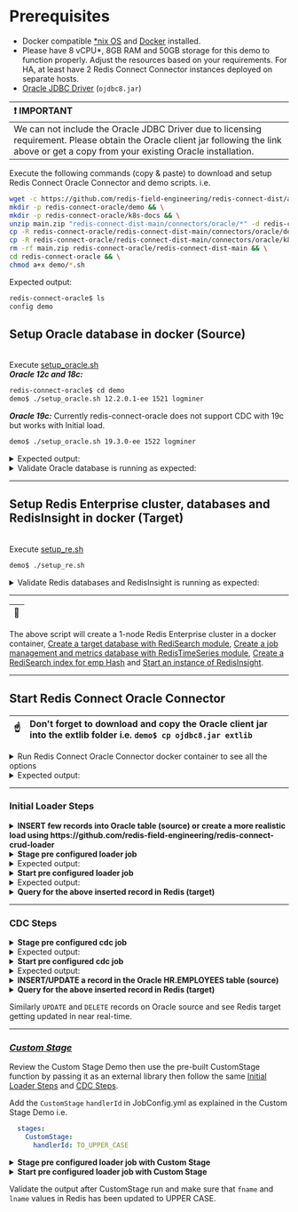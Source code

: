 # Prerequisites

* Docker compatible [*nix OS](https://en.wikipedia.org/wiki/Unix-like) and [Docker](https://docs.docker.com/get-docker) installed.
* Please have 8 vCPU*, 8GB RAM and 50GB storage for this demo to function properly. Adjust the resources based on your requirements. For HA, at least have 2 Redis Connect Connector instances deployed on separate hosts.
* [Oracle JDBC Driver](https://www.oracle.com/database/technologies/appdev/jdbc-downloads.html) (`ojdbc8.jar`)

| :exclamation: IMPORTANT       |
| :-----------------------------|
| We can not include the Oracle JDBC Driver due to licensing requirement. Please obtain the Oracle client jar following the link above or get a copy from your existing Oracle installation. |

<p>Execute the following commands (copy & paste) to download and setup Redis Connect Oracle Connector and demo scripts.
i.e.</p>

```bash
wget -c https://github.com/redis-field-engineering/redis-connect-dist/archive/main.zip && \
mkdir -p redis-connect-oracle/demo && \
mkdir -p redis-connect-oracle/k8s-docs && \
unzip main.zip "redis-connect-dist-main/connectors/oracle/*" -d redis-connect-oracle && \
cp -R redis-connect-oracle/redis-connect-dist-main/connectors/oracle/demo/* redis-connect-oracle/demo && \
cp -R redis-connect-oracle/redis-connect-dist-main/connectors/oracle/k8s-docs/* redis-connect-oracle/k8s-docs && \
rm -rf main.zip redis-connect-oracle/redis-connect-dist-main && \
cd redis-connect-oracle && \
chmod a+x demo/*.sh
```

Expected output:
```bash
redis-connect-oracle$ ls
config demo
```

## Setup Oracle database in docker (Source)

<br>Execute [setup_oracle.sh](setup_oracle.sh)</br>
_**Oracle 12c and 18c:**_

```bash
redis-connect-oracle$ cd demo
demo$ ./setup_oracle.sh 12.2.0.1-ee 1521 logminer
```
_**Oracle 19c:**_ Currently redis-connect-oracle does not support CDC with 19c but works with Initial load.

```bash
demo$ ./setup_oracle.sh 19.3.0-ee 1522 logminer
```

<details><summary>Expected output:</summary>
<p>

```bash
Status: Downloaded newer image for virag/oracle-12.2.0.1-ee:latest
ae728fa6e001c2f67e7a783ae2db9bd1999b0d4d6d9f72888a1b0b4473216db1
nc: connect to 172.17.0.9 port 1521 (tcp) failed: Connection refused
Wed Nov 17 19:39:02 UTC 2021 - still trying
Connection to 172.17.0.9 1521 port [tcp/*] succeeded!
Wed Nov 17 19:39:04 UTC 2021 - connected successfully
Wed Nov 17 19:39:04 UTC 2021 - Waiting for oracle database to be up (attempt: 1)...
....
....
SQL> Disconnected from Oracle Database 12c Enterprise Edition Release 12.2.0.1.0 - 64bit Production
The Oracle base remains unchanged with value /opt/oracle
#########################
DATABASE IS READY TO USE!
#########################
....
....
Completed:   ALTER DATABASE ADD SUPPLEMENTAL LOG DATA
2021-11-17T19:46:34.230847+00:00
===========================================================
....
....
SQL> SQL> Connected.
SQL>
  COUNT(*)
----------
       107

1 row selected.

SQL> Disconnected from Oracle Database 12c Enterprise Edition Release 12.2.0.1.0 - 64bit Production
```

</p>
</details>

<details><summary>Validate Oracle database is running as expected:</summary>
<p>

```bash
demo$ docker ps -a | grep oracle
ae728fa6e001        virag/oracle-12.2.0.1-ee                     "/bin/sh -c 'exec $O…"   5 hours ago         Up 5 hours (healthy)    0.0.0.0:1521->1521/tcp                                                                                                                                                                                                                                                                                          oracle-12.2.0.1-ee-virag-cdc
cb7c33534565        virag/oracle-19.3.0-ee                       "/bin/sh -c 'exec $O…"   44 hours ago        Up 44 hours (healthy)   0.0.0.0:1522->1521/tcp                                                                                                                                                                                                                                                                                          oracle-19.3.0-ee-virag-cdc

demo$ docker exec -it oracle-12.2.0.1-ee-virag-cdc bash -c "sqlplus sys/Redis123@ORCLPDB1 as sysdba"

SQL*Plus: Release 12.2.0.1.0 Production on Wed Nov 17 20:22:35 2021

Copyright (c) 1982, 2016, Oracle.  All rights reserved.


Connected to:
Oracle Database 12c Enterprise Edition Release 12.2.0.1.0 - 64bit Production

SQL> select 1 from dual;

	 1
----------
	 1
```

</p>
</details>

---

## Setup Redis Enterprise cluster, databases and RedisInsight in docker (Target)
<br>Execute [setup_re.sh](setup_re.sh)</br>
```bash
demo$ ./setup_re.sh
```
<details><summary>Validate Redis databases and RedisInsight is running as expected:</summary>
<p>

```bash
demo$ docker ps -a | grep redislabs
8c008000ff5c        redislabs/redisinsight:latest              "bash ./docker-entry…"   2 hours ago         Up 2 hours          0.0.0.0:18001->8001/tcp                                                                                                                                                                                                                                                                                         redisinsight
8fe702a340a9        redislabs/redis:latest                     "/opt/start.sh"          2 hours ago         Up 2 hours          53/tcp, 5353/tcp, 8001/tcp, 8080/tcp, 10000-11999/tcp, 12006-19999/tcp, 0.0.0.0:18070->8070/tcp, 0.0.0.0:18443->8443/tcp, 0.0.0.0:19443->9443/tcp, 0.0.0.0:14000->12000/tcp, 0.0.0.0:14001->12001/tcp, 0.0.0.0:14002->12002/tcp, 0.0.0.0:14003->12003/tcp, 0.0.0.0:14004->12004/tcp, 0.0.0.0:14005->12005/tcp   re-node1

demo$ docker exec -it re-node1 bash -c "rladmin status"
CLUSTER NODES:
NODE:ID    ROLE     ADDRESS        EXTERNAL_ADDRESS       HOSTNAME    SHARDS   CORES         FREE_RAM              PROVISIONAL_RAM       VERSION     STATUS
*node:1    master   172.17.0.2                            re-node1    2/100    16            51.17GB/58.87GB       38.71GB/48.28GB       6.2.8-39    OK

DATABASES:
DB:ID       NAME                                   TYPE  MODULE  STATUS  SHARDS  PLACEMENT  REPLICATION  PERSISTENCE  ENDPOINT
db:1        RedisConnect-Target-db                 redis yes     active  1       dense      disabled     disabled     redis-12000.re-cluster.local:12000
db:2        RedisConnect-JobConfig-Metrics-db      redis yes     active  1       dense      disabled     disabled     redis-12001.re-cluster.local:12001

ENDPOINTS:
DB:ID        NAME                                                                       ID                          NODE           ROLE           SSL
db:1         RedisConnect-Target-db                                                     endpoint:1:1                node:1         single         No
db:2         RedisConnect-JobConfig-Metrics-db                                          endpoint:2:1                node:1         single         No

SHARDS:
DB:ID         NAME                                                        ID            NODE        ROLE        SLOTS         USED_MEMORY          STATUS
db:1          RedisConnect-Target-db                                      redis:1       node:1      master      0-16383       2.3MB                OK
db:2          RedisConnect-JobConfig-Metrics-db                           redis:2       node:1      master      0-16383       1.99MB               OK

demo$ docker exec -it re-node1 bash -c "redis-cli -p 12000 FT._LIST"
1) "idx:emp"
```
</p>
</details>

---

| :memo:        |
|---------------|

The above script will create a 1-node Redis Enterprise cluster in a docker container, [Create a target database with RediSearch module](https://docs.redislabs.com/latest/modules/add-module-to-database/), [Create a job management and metrics database with RedisTimeSeries module](https://docs.redislabs.com/latest/modules/add-module-to-database/), [Create a RediSearch index for emp Hash](https://redislabs.com/blog/getting-started-with-redisearch-2-0/) and [Start an instance of RedisInsight](https://docs.redislabs.com/latest/ri/installing/install-docker/).

---

## Start Redis Connect Oracle Connector

| :point_up:    | Don't forget to download and copy the Oracle client jar into the extlib folder i.e. `demo$ cp ojdbc8.jar extlib` |
|---------------|:--------------------------|

<details><summary>Run Redis Connect Oracle Connector docker container to see all the options</summary>
<p>

```bash
docker run \
-it --rm --privileged=true \
--name redis-connect-oracle \
-e REDISCONNECT_LOGBACK_CONFIG=/opt/redislabs/redis-connect-oracle/config/logback.xml \
-e REDISCONNECT_CONFIG=/opt/redislabs/redis-connect-oracle/config/samples/oracle \
-e REDISCONNECT_SOURCE_USERNAME=hr \
-e REDISCONNECT_SOURCE_PASSWORD=hr \
-e REDISCONNECT_JAVA_OPTIONS="-Xms256m -Xmx256m" \
-v $(pwd)/config:/opt/redislabs/redis-connect-oracle/config \
-v $(pwd)/extlib:/opt/redislabs/redis-connect-oracle/extlib \
--net host \
redislabs/redis-connect-oracle:pre-release-alpine
```

</p>
</details>

<details><summary>Expected output:</summary>
<p>

```bash
Unable to find image 'redislabs/redis-connect-oracle:pre-release-alpine' locally
pre-release-alpine: Pulling from redislabs/redis-connect-oracle
a0d0a0d46f8b: Already exists
44537f359f3a: Pull complete
9aaa9874ae7f: Pull complete
13f6c829139b: Pull complete
06add1107609: Pull complete
bfc29d6a129c: Pull complete
249c85a8a900: Pull complete
ffe4c573e59c: Pull complete
Digest: sha256:da7987fd874c50bc858b3ba2d3affde3e2f8506b7a3a5f7d42c6feb1bc9d8621
Status: Downloaded newer image for redislabs/redis-connect-oracle:pre-release-alpine
-------------------------------
Redis Connect startup script.
*******************************
Please ensure that the values of environment variables in /opt/redislabs/redis-connect-oracle/bin/redisconnect.conf are correctly mapped before executing any of the options below
*******************************
Usage: [-h|cli|stage|start]
options:
-h: Print this help message and exit.
cli: starts redis-connect-cli.
stage: clean and stage redis database with cdc or initial loader job configurations.
start: start Redis Connect instance with provided cdc or initial loader job configurations.
-------------------------------
```

</p>
</details>

-------------------------------

### Initial Loader Steps

<details><summary><b>INSERT few records into Oracle table (source) or create a more realistic load using https://github.com/redis-field-engineering/redis-connect-crud-loader</b></summary>

The Oracle [setup](setup_logminer.sh) already loads [Oracle's HR Sample Schema Tables](https://docs.oracle.com/en/database/oracle/oracle-database/19/comsc/HR-sample-schema-table-descriptions.html#GUID-506C25CE-FA5D-472A-9C4C-F9EF200823EE). If you like to work with another Schema or Table then please create using the existing `HR` schema e.g.
```bash
create table hr.emp(  
  empno		number(6,0),
  fname		varchar2(30),
  lname		varchar2(30),  
  job		varchar2(40),
  mgr		number(4,0),
  hiredate	date,
  sal		number(10,4),
  comm		number(10,4),
  dept		number(4,0),
  constraint pk_emp primary key (empno)
)

insert into hr.emp values (1, 'Virag', 'Tripathi', 'PFE', 1, (TO_DATE('2016-08-05 04:07:50', 'yyyy-MM-dd HH:mi:ss')), 1671.34, 1235.13, 96)
```

Load data using the crud loader:
<p>

```bash
redis-connect-crud-loader/bin$ ./start.sh crudloader
```

</p>
</details>

<details><summary><b>Stage pre configured loader job</b></summary>
<p>

```bash
docker run \
-it --rm --privileged=true \
--name redis-connect-oracle \
-e REDISCONNECT_LOGBACK_CONFIG=/opt/redislabs/redis-connect-oracle/config/logback.xml \
-e REDISCONNECT_CONFIG=/opt/redislabs/redis-connect-oracle/config/samples/loader \
-e REDISCONNECT_SOURCE_USERNAME=hr \
-e REDISCONNECT_SOURCE_PASSWORD=hr \
-e REDISCONNECT_JAVA_OPTIONS="-Xms256m -Xmx256m" \
-v $(pwd)/config:/opt/redislabs/redis-connect-oracle/config \
-v $(pwd)/extlib:/opt/redislabs/redis-connect-oracle/extlib \
--net host \
redislabs/redis-connect-oracle:pre-release-alpine stage
```

</p>
</details>

<details><summary>Expected output:</summary>
<p>

```bash
-------------------------------
Staging Redis Connect redis-connect-oracle v0.4.0.26 job using Java 11.0.13 on docker-desktop started by root in /opt/redislabs/redis-connect-oracle/bin
Loading Redis Connect redis-connect-oracle Configurations from /opt/redislabs/redis-connect-oracle/config/samples/loader
05:00:41,562 |-INFO in ch.qos.logback.classic.LoggerContext[default] - Found resource [/opt/redislabs/redis-connect-oracle/config/logback.xml] at [file:/opt/redislabs/redis-connect-oracle/config/logback.xml]
....
....
05:00:42.216 [main] INFO  startup - ##################################################################
05:00:42.221 [main] INFO  startup -
05:00:42.222 [main] INFO  startup - REDIS CONNECT SETUP CLEAN - Deletes metadata related to Redis Connect from Job Management Database

05:00:42.222 [main] INFO  startup -
05:00:42.222 [main] INFO  startup - ##################################################################
....
....
05:00:47.299 [main] INFO  startup - ##################################################################
05:00:47.305 [main] INFO  startup -
05:00:47.306 [main] INFO  startup - REDIS CONNECT SETUP CREATE - Seed metadata related to Redis Connect to Job Management Database
05:00:47.307 [main] INFO  startup -
05:00:47.307 [main] INFO  startup - ##################################################################
05:00:48.569 [main] INFO  startup - Instance: 56@docker-desktop will attempt Job Management Database (Redis) with all the configurations and scripts, if applicable, needed to execute jobs
05:00:50.264 [main] INFO  startup - Instance: 56@docker-desktop successfully established Redis connection for INIT service
05:00:50.298 [main] INFO  startup - Instance: 56@docker-desktop successfully created Job Claim Assignment Stream and Consumer Group
05:00:50.436 [main] INFO  startup - Instance: 56@docker-desktop successfully seeded Job related metadata
05:00:50.437 [main] INFO  startup - Instance: 56@docker-desktop successfully seeded Metrics related metadata
05:00:50.437 [main] INFO  startup - Instance: 56@docker-desktop successfully staged Job Management Database (Redis) with all the configurations and scripts, if applicable, needed to execute jobs
-------------------------------
```

</p>
</details>

<details><summary><b>Start pre configured loader job</b></summary>
<p>

```bash
docker run \
-it --rm --privileged=true \
--name redis-connect-oracle \
-e REDISCONNECT_LOGBACK_CONFIG=/opt/redislabs/redis-connect-oracle/config/logback.xml \
-e REDISCONNECT_CONFIG=/opt/redislabs/redis-connect-oracle/config/samples/loader \
-e REDISCONNECT_REST_API_ENABLED=false \
-e REDISCONNECT_REST_API_PORT=8282 \
-e REDISCONNECT_SOURCE_USERNAME=hr \
-e REDISCONNECT_SOURCE_PASSWORD=hr \
-e REDISCONNECT_JAVA_OPTIONS="-Xms256m -Xmx1g" \
-v $(pwd)/config:/opt/redislabs/redis-connect-oracle/config \
-v $(pwd)/extlib:/opt/redislabs/redis-connect-oracle/extlib \
--net host \
redislabs/redis-connect-oracle:pre-release-alpine start
```

</p>
</details>

<details><summary>Expected output:</summary>
<p>

```bash
-------------------------------
Starting Redis Connect redis-connect-oracle v0.4.0.26 instance using Java 11.0.13 on docker-desktop started by root in /opt/redislabs/redis-connect-oracle/bin
Loading Redis Connect redis-connect-oracle Configurations from /opt/redislabs/redis-connect-oracle/config/samples/loader
05:04:10,455 |-INFO in ch.qos.logback.classic.LoggerContext[default] - Found resource [/opt/redislabs/redis-connect-oracle/config/logback.xml] at [file:/opt/redislabs/redis-connect-oracle/config/logback.xml]
....
....
05:04:11.170 [main] INFO  startup -
05:04:11.179 [main] INFO  startup -  /$$$$$$$                  /$$ /$$                  /$$$$$$                                                      /$$
05:04:11.180 [main] INFO  startup - | $$__  $$                | $$|__/                 /$$__  $$                                                    | $$
05:04:11.181 [main] INFO  startup - | $$  \ $$  /$$$$$$   /$$$$$$$ /$$  /$$$$$$$      | $$  \__/  /$$$$$$  /$$$$$$$  /$$$$$$$   /$$$$$$   /$$$$$$$ /$$$$$$
05:04:11.182 [main] INFO  startup - | $$$$$$$/ /$$__  $$ /$$__  $$| $$ /$$_____/      | $$       /$$__  $$| $$__  $$| $$__  $$ /$$__  $$ /$$_____/|_  $$_/
05:04:11.184 [main] INFO  startup - | $$__  $$| $$$$$$$$| $$  | $$| $$|  $$$$$$       | $$      | $$  \ $$| $$  \ $$| $$  \ $$| $$$$$$$$| $$        | $$
05:04:11.185 [main] INFO  startup - | $$  \ $$| $$_____/| $$  | $$| $$ \____  $$      | $$    $$| $$  | $$| $$  | $$| $$  | $$| $$_____/| $$        | $$ /$$
05:04:11.186 [main] INFO  startup - | $$  | $$|  $$$$$$$|  $$$$$$$| $$ /$$$$$$$/      |  $$$$$$/|  $$$$$$/| $$  | $$| $$  | $$|  $$$$$$$|  $$$$$$$  |  $$$$/
05:04:11.187 [main] INFO  startup - |__/  |__/ \_______/ \_______/|__/|_______/        \______/  \______/ |__/  |__/|__/  |__/ \_______/ \_______/   \___/
05:04:11.188 [main] INFO  startup -
05:04:11.188 [main] INFO  startup - ##################################################################
05:04:11.189 [main] INFO  startup -
05:04:11.190 [main] INFO  startup - Initializing Redis Connect Instance
05:04:11.190 [main] INFO  startup -
05:04:11.190 [main] INFO  startup - ##################################################################
....
....
05:04:42.224 [JobManager-1] INFO  startup - JobId: {connect}:job:initial_load claim request with ID: 1637211839157-0 has been fully processed and all metadata has been updated
05:04:42.265 [lettuce-nioEventLoop-4-1] INFO  startup - Instance: 30@docker-desktop consumed Job Claim Transition Event on Channel: REDIS.CONNECT.JOB.CLAIM.TRANSITION.EVENTS Message: {"jobId":"{connect}:job:initial_load","instanceName":"30@docker-desktop","transitionEvent":"CLAIMED","serviceName":"JobClaimer"}
05:04:42.267 [JobManager-1] INFO  startup - Instance: 30@docker-desktop published Job Claim Transition Event to Channel: REDIS.CONNECT.JOB.CLAIM.TRANSITION.EVENTS Message: {"jobId":"{connect}:job:initial_load","instanceName":"30@docker-desktop","transitionEvent":"CLAIMED","serviceName":"JobClaimer"}
....
....
```

</p>
</details>

<details><summary><b>Query for the above inserted record in Redis (target)</b></summary>
<p>
e.g.

```bash
demo$ sudo docker exec -it re-node1 bash -c 'redis-cli -p 12000 ft.search idx:emp "*"'
```

</p>
</details>

-------------------------------

### CDC Steps
<details><summary><b>Stage pre configured cdc job</b></summary>
<p>

```bash
docker run \
-it --rm --privileged=true \
--name redis-connect-oracle \
-e REDISCONNECT_LOGBACK_CONFIG=/opt/redislabs/redis-connect-oracle/config/logback.xml \
-e REDISCONNECT_CONFIG=/opt/redislabs/redis-connect-oracle/config/samples/oracle \
-e REDISCONNECT_SOURCE1_USERNAME=c##rcuser \
-e REDISCONNECT_SOURCE1_PASSWORD=rcpwd \
-e REDISCONNECT_SOURCE2_USERNAME=hr \
-e REDISCONNECT_SOURCE2_PASSWORD=hr \
-e REDISCONNECT_JAVA_OPTIONS="-Xms256m -Xmx256m" \
-v $(pwd)/config:/opt/redislabs/redis-connect-oracle/config \
-v $(pwd)/extlib:/opt/redislabs/redis-connect-oracle/extlib \
--net host \
redislabs/redis-connect-oracle:pre-release-alpine stage
```

</p>
</details>

<details><summary>Expected output:</summary>
<p>

```bash
-------------------------------
Staging Redis Connect redis-connect-oracle v0.4.0.26 job using Java 11.0.13 on docker-desktop started by root in /opt/redislabs/redis-connect-oracle/bin
Loading Redis Connect redis-connect-oracle Configurations from /opt/redislabs/redis-connect-oracle/config/samples/oracle
04:33:27,136 |-INFO in ch.qos.logback.classic.LoggerContext[default] - Found resource [/opt/redislabs/redis-connect-oracle/config/logback.xml] at [file:/opt/redislabs/redis-connect-oracle/config/logback.xml]
....
....
04:33:27.750 [main] INFO  startup - ##################################################################
04:33:27.757 [main] INFO  startup -
04:33:27.758 [main] INFO  startup - REDIS CONNECT SETUP CLEAN - Deletes metadata related to Redis Connect from Job Management Database

04:33:27.759 [main] INFO  startup -
04:33:27.760 [main] INFO  startup - ##################################################################
....
....
04:33:31.592 [main] INFO  startup - ##################################################################
04:33:31.597 [main] INFO  startup -
04:33:31.597 [main] INFO  startup - REDIS CONNECT SETUP CREATE - Seed metadata related to Redis Connect to Job Management Database
04:33:31.598 [main] INFO  startup -
04:33:31.600 [main] INFO  startup - ##################################################################
04:33:32.854 [main] INFO  startup - Instance: 57@docker-desktop will attempt Job Management Database (Redis) with all the configurations and scripts, if applicable, needed to execute jobs
04:33:34.185 [main] INFO  startup - Instance: 57@docker-desktop successfully established Redis connection for INIT service
04:33:34.220 [main] INFO  startup - Instance: 57@docker-desktop successfully created Job Claim Assignment Stream and Consumer Group
04:33:34.358 [main] INFO  startup - Instance: 57@docker-desktop successfully seeded Job related metadata
04:33:34.943 [main] INFO  startup - Instance: 57@docker-desktop successfully seeded Metrics related metadata
04:33:34.943 [main] INFO  startup - Instance: 57@docker-desktop successfully staged Job Management Database (Redis) with all the configurations and scripts, if applicable, needed to execute jobs
-------------------------------
```

</p>
</details>

<details><summary><b>Start pre configured cdc job</b></summary>
<p>

```bash
docker run \
-it --rm --privileged=true \
--name redis-connect-oracle \
-e REDISCONNECT_LOGBACK_CONFIG=/opt/redislabs/redis-connect-oracle/config/logback.xml \
-e REDISCONNECT_CONFIG=/opt/redislabs/redis-connect-oracle/config/samples/oracle \
-e REDISCONNECT_REST_API_ENABLED=false \
-e REDISCONNECT_REST_API_PORT=8282 \
-e REDISCONNECT_SOURCE1_USERNAME=c##rcuser \
-e REDISCONNECT_SOURCE1_PASSWORD=rcpwd \
-e REDISCONNECT_SOURCE2_USERNAME=hr \
-e REDISCONNECT_SOURCE2_PASSWORD=hr \
-e REDISCONNECT_JAVA_OPTIONS="-Xms256m -Xmx1g" \
-v $(pwd)/config:/opt/redislabs/redis-connect-oracle/config \
-v $(pwd)/extlib:/opt/redislabs/redis-connect-oracle/extlib \
--net host \
redislabs/redis-connect-oracle:pre-release-alpine start
```

</p>
</details>

<details><summary>Expected output:</summary>
<p>

```bash
-------------------------------
Starting Redis Connect redis-connect-oracle v0.4.0.26 instance using Java 11.0.13 on docker-desktop started by root in /opt/redislabs/redis-connect-oracle/bin
Loading Redis Connect redis-connect-oracle Configurations from /opt/redislabs/redis-connect-oracle/config/samples/oracle
04:48:47,014 |-INFO in ch.qos.logback.classic.LoggerContext[default] - Found resource [/opt/redislabs/redis-connect-oracle/config/logback.xml] at [file:/opt/redislabs/redis-connect-oracle/config/logback.xml]
....
....
04:48:47.710 [main] INFO  startup -
04:48:47.730 [main] INFO  startup -  /$$$$$$$                  /$$ /$$                  /$$$$$$                                                      /$$
04:48:47.734 [main] INFO  startup - | $$__  $$                | $$|__/                 /$$__  $$                                                    | $$
04:48:47.737 [main] INFO  startup - | $$  \ $$  /$$$$$$   /$$$$$$$ /$$  /$$$$$$$      | $$  \__/  /$$$$$$  /$$$$$$$  /$$$$$$$   /$$$$$$   /$$$$$$$ /$$$$$$
04:48:47.741 [main] INFO  startup - | $$$$$$$/ /$$__  $$ /$$__  $$| $$ /$$_____/      | $$       /$$__  $$| $$__  $$| $$__  $$ /$$__  $$ /$$_____/|_  $$_/
04:48:47.742 [main] INFO  startup - | $$__  $$| $$$$$$$$| $$  | $$| $$|  $$$$$$       | $$      | $$  \ $$| $$  \ $$| $$  \ $$| $$$$$$$$| $$        | $$
04:48:47.743 [main] INFO  startup - | $$  \ $$| $$_____/| $$  | $$| $$ \____  $$      | $$    $$| $$  | $$| $$  | $$| $$  | $$| $$_____/| $$        | $$ /$$
04:48:47.745 [main] INFO  startup - | $$  | $$|  $$$$$$$|  $$$$$$$| $$ /$$$$$$$/      |  $$$$$$/|  $$$$$$/| $$  | $$| $$  | $$|  $$$$$$$|  $$$$$$$  |  $$$$/
04:48:47.750 [main] INFO  startup - |__/  |__/ \_______/ \_______/|__/|_______/        \______/  \______/ |__/  |__/|__/  |__/ \_______/ \_______/   \___/
04:48:47.751 [main] INFO  startup -
04:48:47.757 [main] INFO  startup - ##################################################################
04:48:47.757 [main] INFO  startup -
04:48:47.757 [main] INFO  startup - Initializing Redis Connect Instance
04:48:47.757 [main] INFO  startup -
04:48:47.757 [main] INFO  startup - ##################################################################
....
....
04:49:17.436 [JobManager-1] INFO  startup - Instance: 30@docker-desktop successfully established Redis connection for RedisCheckpointReader service
04:49:19.591 [JobManager-1] INFO  redisconnect - Reading Mapper Config from : /opt/redislabs/redis-connect-oracle/config/samples/oracle/mappers
04:49:19.667 [JobManager-1] INFO  redisconnect - Loaded Config for : HR.EMPLOYEES
04:49:19.669 [JobManager-1] INFO  redisconnect - Loaded Config for : HR.JOBS
04:49:19.672 [JobManager-1] INFO  redisconnect - Loaded Config for : HR.EMP
04:49:20.707 [JobManager-1] INFO  redisconnect - Commit SCN : 0
04:49:20.709 [JobManager-1] INFO  redisconnect - Log Miner will start at new position SCN : 1627357 with fetch size : 1
04:49:20.758 [JobManager-1] INFO  startup - Instance: 30@docker-desktop successfully started job execution for JobId: {connect}:job:ORACLE-HR
04:49:20.758 [EventProducer-1] INFO  redisconnect - Mining for changes .. Processing will start when mining encounters first change
04:49:20.760 [JobManager-1] INFO  startup - Instance: 30@docker-desktop has successfully claimed ownership of JobId: {connect}:job:ORACLE-HR
04:49:20.761 [JobManager-1] INFO  startup - Instance: 30@docker-desktop has claimed 1 job(s) from its 2 max allowable capacity
....
....
```

</p>
</details>

<details><summary><b>INSERT/UPDATE a record in the Oracle HR.EMPLOYEES table (source)</b></summary>
</details>

<details><summary><b>Query for the above inserted record in Redis (target)</b></summary>
</details>

Similarly `UPDATE` and `DELETE` records on Oracle source and see Redis target getting updated in near real-time.

-------------------------------

### [_Custom Stage_](https://github.com/redis-field-engineering/redis-connect-custom-stage-demo)

Review the Custom Stage Demo then use the pre-built CustomStage function by passing it as an external library then follow the same [Initial Loader Steps](#initial-loader-steps) and [CDC Steps](#cdc-steps).

Add the `CustomStage` `handlerId` in JobConfig.yml as explained in the Custom Stage Demo i.e.
```yml
  stages:
    CustomStage:
      handlerId: TO_UPPER_CASE
```
<details><summary><b>Stage pre configured loader job with Custom Stage</b></summary>
<p>

```bash
docker run \
-it --rm --privileged=true \
--name redis-connect-oracle \
-e REDISCONNECT_LOGBACK_CONFIG=/opt/redislabs/redis-connect-oracle/config/logback.xml \
-e REDISCONNECT_CONFIG=/opt/redislabs/redis-connect-oracle/config/samples/loader \
-e REDISCONNECT_SOURCE_USERNAME=hr \
-e REDISCONNECT_SOURCE_PASSWORD=hr \
-e REDISCONNECT_JAVA_OPTIONS="-Xms256m -Xmx256m" \
-v $(pwd)/config:/opt/redislabs/redis-connect-oracle/config \
-v $(pwd)/extlib:/opt/redislabs/redis-connect-oracle/extlib \
--net host \
redislabs/redis-connect-oracle:pre-release-alpine stage
```

</p>
</details>

<details><summary><b>Start pre configured loader job with Custom Stage</b></summary>
<p>

```bash
docker run \
-it --rm --privileged=true \
--name redis-connect-oracle \
-e REDISCONNECT_LOGBACK_CONFIG=/opt/redislabs/redis-connect-oracle/config/logback.xml \
-e REDISCONNECT_CONFIG=/opt/redislabs/redis-connect-oracle/config/samples/loader \
-e REDISCONNECT_REST_API_ENABLED=false \
-e REDISCONNECT_REST_API_PORT=8282 \
-e REDISCONNECT_SOURCE_USERNAME=hr \
-e REDISCONNECT_SOURCE_PASSWORD=hr \
-e REDISCONNECT_JAVA_OPTIONS="-Xms256m -Xmx1g" \
-v $(pwd)/config:/opt/redislabs/redis-connect-oracle/config \
-v $(pwd)/extlib:/opt/redislabs/redis-connect-oracle/extlib \
--net host \
redislabs/redis-connect-oracle:pre-release-alpine start
```

</p>
</details>

Validate the output after CustomStage run and make sure that `fname` and `lname` values in Redis has been updated to UPPER CASE.

